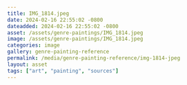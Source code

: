 ```yaml
---
title: IMG_1814.jpeg
date: 2024-02-16 22:55:02 -0800
dateadded: 2024-02-16 22:55:02 -0800
asset: /assets/genre-paintings/IMG_1814.jpeg
image: /assets/genre-paintings/IMG_1814.jpeg
categories: image
gallery: genre-painting-reference
permalink: /media/genre-painting-reference/img-1814-jpeg
layout: asset
tags: ["art", "painting", "sources"]
--- 
```


